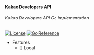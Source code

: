 #### Kakao Developers API

###### Kakao Developers API Go implementation

[![License](https://img.shields.io/github/license/maengsanha/kakao-developers-api.svg)](https://github.com/maengsanha/kakao-developers-api)
[![Go Reference](https://pkg.go.dev/badge/github.com/maengsanha/kakao-developers-api.svg)](https://pkg.go.dev/github.com/maengsanha/kakao-developers-api)

- Features
  - [] Local
